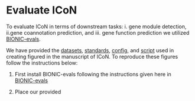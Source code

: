 # Evaluate ICoN
To evaluate ICoN in terms of downstream tasks: i. gene module detection, ii.gene coannotation prediction, and  iii. gene function prediction we utilized [BIONIC-evals](https://github.com/duncster94/BIONIC-evals).

We have provided the [datasets](https://github.com/Murali-group/ICoN/tree/main/eval/datasets/), [standards](https://github.com/Murali-group/ICoN/tree/main/eval/standards), [config](https://github.com/Murali-group/ICoN/tree/main/eval/config/), and [script](https://github.com/Murali-group/ICoN/tree/main/eval/script) used in creating figured in the manuscript of ICoN. To reproduce these figures follow the instructions below:
1. First install BIONIC-evals following the instructions given here in [BIONIC-evals](https://github.com/duncster94/BIONIC-evals)
2. Place our provided <script> folder in <BIONIC-evals/bioniceval> folder. 
3. Now in the <BIONIC-evals/bioniceval> folder in your machine, replace the following folders with our provided folders [here](https://github.com/Murali-group/ICoN/tree/main/eval) under the same name:
   i. datasets
   ii. config
   iii. standards
   
   **Note**: We have provided some files in .zip format. Please extract them before proceeding.

## i. Comparative analysis between ICoN and other network integration models (and input networks):
1. Run BIONIC-evals with config <config/single_runs/yeast.json>
2. Then run:
   ```
   python paper_plots.py <bionic_eval_results_folder>
   ```

## ii. Ablation study of ICoN:
### Co-attention
1. Run BIONIC-evals with config <config/single_runs/ablation_nocoattn.json>
2. Then run:
   ```
   python ablation_study_coattn.py <bionic_eval_results_folder>
   ```
### Noise induction module
1. Run BIONIC-evals with config <config/single_runs/ablation_nonoise.json>
2. Then run:
   ```
   python ablation_study_noise.py <bionic_eval_results_folder>
   ```

## iii. Co-attention coeffcient:
Run:
   ```
   python co_attention_weights-lineplot.py <bionic_eval_datasets_folder>
   ```

## iv. Robustness to noise:
1. Run BIONIC-evals with config <config/single_runs/noisyinput_icon_bionic_union.json>
2. Then run:
   ```
   python noise_robustness.py <bionic_eval_results_folder>
   ```
